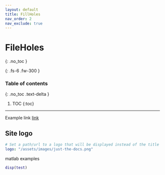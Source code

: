 ```yaml
---
layout: default
title: FillHoles
nav_order: 2
nav_exclude: true
---
```


# FileHoles
{: .no_toc }

{: .fs-6 .fw-300 }

### Table of contents
{: .no_toc .text-delta }

1. TOC
{:toc}

---


Example link [link](https://google.co.uk)

## Site logo

```yaml
# Set a path/url to a logo that will be displayed instead of the title
logo: "/assets/images/just-the-docs.png"
```

matlab examples

```matlab
disp(test)
```
